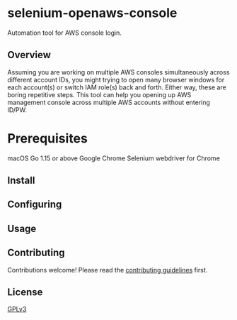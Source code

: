 # selenium-openaws-console
Automation tool for AWS console login.


## Overview
Assuming you are working on multiple AWS consoles simultaneously across different account IDs, you might trying to open many browser windows for each account(s) or switch IAM role(s) back and forth. Either way, these are boring repetitive steps. This tool can help you opening up AWS management console across multiple AWS accounts without entering ID/PW.

# Prerequisites

macOS
Go 1.15 or above
Google Chrome
Selenium webdriver for Chrome

## Install



## Configuring


## Usage


## Contributing

Contributions welcome! Please read the [contributing guidelines](CONTRIBUTING.md) first.


## License

[GPLv3](LICENSE)
